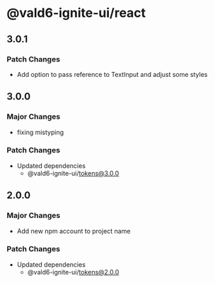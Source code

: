 # @vald6-ignite-ui/react

## 3.0.1

### Patch Changes

- Add option to pass reference to TextInput and adjust some styles

## 3.0.0

### Major Changes

- fixing mistyping

### Patch Changes

- Updated dependencies
  - @vald6-ignite-ui/tokens@3.0.0

## 2.0.0

### Major Changes

- Add new npm account to project name

### Patch Changes

- Updated dependencies
  - @vald6-ignite-ui/tokens@2.0.0
